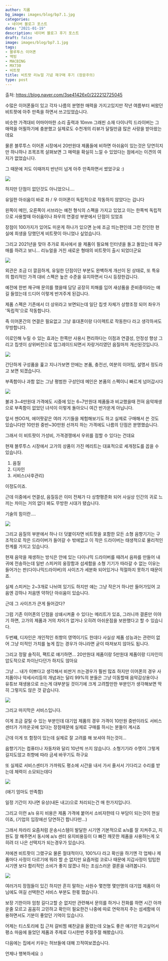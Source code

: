 ```yaml
---
author: 지롬
bg_image: images/blog/bp7.1.jpg
categories:
 - 네이버 블로그 포스트 
date: "2021-01-19"
description: 네이버 블로그 후기 포스트
draft: false
image: images/blog/bp7.1.jpg
tags:
- 블루투스 이어폰
- 맥빙
- MACBING
- MX730
- 비트팟 
title: 비트팟 리뉴얼 기념 재구매 후기 (장문주의)
type: post
---
```


출처: https://blog.naver.com/3se41426x0/222212725045 

수많은 이어폰들이 있고 각자
나름의 분명한 매력을 가지고있지만
작년 여름부터 써왔던 비트팟에
아주 만족을 하면서 쓰고있었습니다.


비슷한 가격대비 어마어마한 소리 출력과
10mm 그래핀 소재 다이나믹 드라이버는
그 매력을 어필하기에 충분했고
실제로도 수천개의 리뷰가 달릴만큼
많은 사랑을 받아왔는데요


물론 블루투스 이어폰 시장에서
20만원대 제품들에 비하면
아쉬움이 있는것은 당연히지만
하나하나 조목조목 살펴보면
그 매력을 확실히 느낄 수 있었다는 점에서는
이견의 여지가 없었습니다.

그 때문에 저도 이때까지 반년이 넘게
아주 만족하면서 썼었구요 :)

![](/images/blog/bp7.2.jpg)

하지만 단점이 없던것도 아니었으니....


유일한 아쉬움이 바로 좌 / 우 이어폰이
독립적으로 작동하지 않았다는 겁니다

왼쪽이 메인, 오른쪽이 서브라는 예전 형식의 스펙을 가지고 있었고 이는 한쪽씩 독립적으로 사용할때 아쉬움이나
좌우의 연결성 부분에서 단점이 있었죠


장점이 100가지가 있어도 미운게 하나가 있으면
눈에 조금 띄는편인데 그런 잔인한 현실에
희생을 당했던게 비트팟이 아니었나 싶었습니다.


그리고 2021년을 맞아 추가로 회사에서 쓸 제품이 필요해
인터넷을 돌고 돌았는데
재구매를 하려고 보니...
리뉴얼을 거친 새로운 형태의
비트팟이 출시 되었더군요


![](/images/blog/bp7.4.jpg)

외관은 조금 더 깔끔하게, 
유일한 단점이던 부분도
완벽하게 개선이 된 상태로,
또 특유의 합리적인 가격 대비
스펙은 높은 수준을 유지하면서
다시 등장한겁니다.


예전에 한번 재구매 문의를 했을때
담당 공장히 피해를 입어
새상품을 준비중이라는 얘길 들었는데
드디어 이렇게 반겨주게 된겁니다.


제품 스펙은 기존에서 더 상위라고 보면되는데
일단 칩셋 자체가 상향조정 되어
좌우가 '독립적'으로 작동합니다.


즉 이어폰간의 연결은 필요없고
그냥 휴대폰이랑 다이렉트로 작동한다
라고 생각하셔도 무방합니다.


이로인해 누릴 수 있는 효과는
한쪽만 사용시 편리하다는 이점과
연결성, 안정성 향상
그리고 칩셋이 상위버전으로 업그레이드되면서
자랑거리였던 음질마저 개선된것입니다.


![](/images/blog/bp7.5.jpg)

간단하게 구성품을 훑고 지나가보면
안에는 본품, 충전선, 여분의 이어팁, 설명서
정도라고 보면 되겠습니다.


부족함이나 과함 없는 그냥 평범한 구성인데
메인은 본품의 스펙이니 빠르게 넘어갑시다


![](/images/blog/bp7.6.jpg)

불과 3~4만원대 가격에도
시중에 있는 6~7만원대 제품들과 비교했을때
전혀 음악재생으로 부족함이 없었던 녀석이
이렇게 돌아오니 여간 반가운게 아닙니다.


앞서 젠OO저, 에어팟같은
여러 기기들을 체험해보기도 하고
실제로 구매해서 쓴 것도 있습니다만
10만원 중반~30만원 선까지 하는 가격에도
나름의 단점은 분명했습니다.


그래서 이 비트팟이 가성비, 가격경쟁에서
우위를 점할 수 있다는 건데요


현재 블루투스 시장에서
고가의 상품이 가진 메리트는
대표적으로 세개정도를 꼽을 수 있습니다.

1. 음질
2. 디자인
3. 서비스(사후관리)

이정도이죠.


근데 이중에서 연결성, 음질등은
이미 전체가 다 상향평준화 되어
사실상 인간의 귀로 느끼는 차이는
거의 없다 봐도 무방한 시대가 됐습니다.


기술의 힘이란....

![](/images/blog/bp7.6.JPG)


그리고 음질의 부분에서 하나 더 덧붙이자면
비트팟을 포함한 모든 소형 음향기기는
구조적으로 작은 드라이버가 들어갈 수 밖에없고
이 작은 드라이버는 태생적으로
물리적인 한계를 가지고 있습니다.


현재 음악을 재생하는 방식은
안에 있는 다이나믹 드라이버를 때려서
음파를 만들어 내 귀에 전송하는데
일반 스피커의 웅장함과 섬세함을
소형 기기가 따라갈 수 없는 이유는
들어가는 판(다이나믹드라이버)의 사이즈가
세분화 되어있거나 적절하지 못하기 때문이죠.


실제 스피커는 2~3개로 나뉘여 있기도 하지만
얘는 그냥 작은거 하나만 들어가있어
고음엔 강하나 저음엔 약하단 아쉬움이 있습니다.


근데 그 사이즈가 큰게 들어갔다?


그럼 기존 이어폰의 단점을
상쇄시켜줄 수 있다는 메리트가 있죠,
그러니까 결론만 이야기 하면,
고가의 제품과 거의 차이가 없거나
오히려 아쉬운점을 보완했다고 할 수 있습니다.


두번쨰, 디자인은 개인적인 취향의 영역이기도 한데다
사실상 제품 성능과는 관련이 없어
그냥 미적인 가치를 높게 잡는 경우가 아니라면
굳이 따져보지 않아도 됩니다.


그리고 정말 솔직히, 팩트로 얘기하면...
20만원대 제품이랑 5만원대 제품이랑
디자인이 압도적으로 차이난다던가 하지도 않아요


그냥 ... 내가 이쁘다고 생각해서
비싼거 쓰는경우가 훨씬 많죠
하지만 이어폰의 경우 사치품이나
악세사리등의 개념과는 달리
99%의 분들은 그냥 이동할때
음악감상용이나 유튜브 재생용으로 쓰는게
대부분일 것이기에 크게 고려할만한 부분인가 생각해보면
딱히 그렇지도 않은 것 같습니다.

![](/images/blog/bp7.8.JPG)

그리고 마지막은 서비스입니다.

이게 조금 갈릴 수 있는 부분인데
대기업 제품의 경우 가격이 10만원 중반이라도
서비스센터가 가까운곳에 있다는 장점때문에
실제로 구매를 하시는 분들이 계시죠


근데 이게 또 함정이 있는데
실제로 잘 고려를 해 보셔야 하는것이...


음향기기는 컴퓨터나 자동차와 달리
10년씩 쓰지 않습니다.
소형기기라 수명이 그렇게 길지도않고
취향에 따라 금세 바꾸기도 하구요


또 실제로 서비스센터가 가까워도
평소에 시간을 내서 가서 줄서서 기다리고
수리를 받는데 체력이 소모되는데다

![](/images/blog/bp7.9.JPG)

(애기 엄마도 만족함)


일정 기간이 지나면 유상(내돈 내고)으로
처리되는건 매 한가지입니다.


그리고 이런 a/s 유지 비용은 
제품 가격에 붙어서 소비자한테 
다 부담이 되는것이 현실이죠,
(기업의 입장에선 당연하긴 합니다만...)



그래서 차라리 요즘처럼 운송시스템이 발달한 시기엔
기본적으로 a/s를 잘 지켜주고,
지원도 잘 해주면서 동시에
a/s 센터 유지비용등이 다 빠진
깨끗한 제품을 사용하는게 오히려 더
나은 선택지가 되는경우가 있습니다.


저에겐 비트팟이 그랬구요
물론 절대적이다, 100%다
라고 확신을 하기엔 각 업체나 제품마다
사정이 다르기에 뭐라 할 순 없지만
요즘처럼 코로나 때문에 지갑사정이 텁텁한 시기엔
보다 합리적인 소비가 좋지 않겠나
하는 조심스러운 결론을 내려봅니다.


![](/images/blog/bp7.10.jpg)

여러가지 장점들이 있긴 하지만
흔히 말하는 사원수 몇천명 몇만명의
대기업 제품이 아님에도 여길 선택한건
서비스 부분도 한몫 했습니다.


보장 기한이야 엄청 길다고할 순 없지만
관련해서 문의를 하거나 전화를 하면
시간 아까운줄 모르고 꼼꼼히 고민하고
확인이 필요한건 나중에 따로 연락까지 주는 섬세함에
이용하면서도 기분이 좋았던 기억이 있습니다.


어제는 티스토리에 집 근처 갈비찜 예찬글을 올렸는데
오늘도 좋은 얘기만 하고싶어서
평소 마음에 들었던 제품과 주제로
다시한번 주절주절 해봤습니다.

다음에는 집에서 키우는 허브들에 대해 끄적여보겠습니다.

언제나 행복하세요 :)

